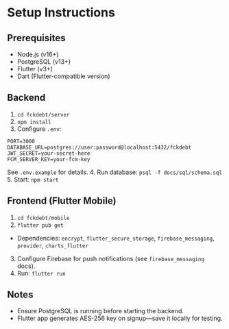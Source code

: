 # Setup Instructions

## Prerequisites
- Node.js (v16+)
- PostgreSQL (v13+)
- Flutter (v3+)
- Dart (Flutter-compatible version)

## Backend
1. `cd fckdebt/server`
2. `npm install`
3. Configure `.env`:
```
PORT=3000
DATABASE_URL=postgres://user:password@localhost:5432/fckdebt
JWT_SECRET=your-secret-here
FCM_SERVER_KEY=your-fcm-key
```
See `.env.example` for details.
4. Run database: `psql -f docs/sql/schema.sql`
5. Start: `npm start`

## Frontend (Flutter Mobile)
1. `cd fckdebt/mobile`
2. `flutter pub get`
- Dependencies: `encrypt`, `flutter_secure_storage`, `firebase_messaging`, `provider`, `charts_flutter`
3. Configure Firebase for push notifications (see `firebase_messaging` docs).
4. Run: `flutter run`

## Notes
- Ensure PostgreSQL is running before starting the backend.
- Flutter app generates AES-256 key on signup—save it locally for testing.